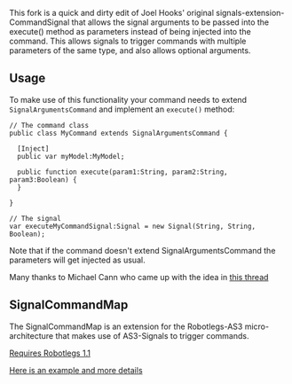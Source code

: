 This fork is a quick and dirty edit of Joel Hooks' original signals-extension-CommandSignal that allows the signal arguments to be passed into the execute() method as parameters instead of being injected into the command.  This allows signals to trigger commands with multiple parameters of the same type, and also allows optional arguments.

## Usage

To make use of this functionality your command needs to extend `SignalArgumentsCommand` and implement an `execute()` method:

```as3
// The command class
public class MyCommand extends SignalArgumentsCommand {
  
  [Inject]
  public var myModel:MyModel;

  public function execute(param1:String, param2:String, param3:Boolean) {
  }

}

// The signal
var executeMyCommandSignal:Signal = new Signal(String, String, Boolean);

```

Note that if the command doesn't extend SignalArgumentsCommand the parameters will get injected as usual.

Many thanks to Michael Cann who came up with the idea in [this thread](http://groups.google.com/group/robotlegs/browse_thread/thread/673b988e07855867/7520804fad072805)

## SignalCommandMap

The SignalCommandMap is an extension for the Robotlegs-AS3 micro-architecture that makes use of AS3-Signals to trigger commands.

[Requires Robotlegs 1.1](http://github.com/robotlegs/robotlegs-framework)

[Here is an example and more details](http://joelhooks.com/2010/02/14/robotlegs-as3-signals-and-the-signalcommandmap-example/)